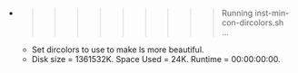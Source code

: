 * >>>>>>>>> Running inst-min-con-dircolors.sh ...
  * Set dircolors to use  to make ls more beautiful.
  * Disk size = 1361532K. Space Used = 24K. Runtime = 00:00:00:00.
